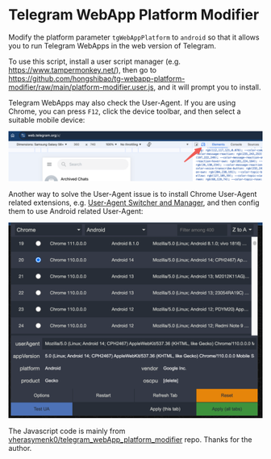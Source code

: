# Telegram WebApp Platform Modifier

Modify the platform parameter `tgWebAppPlatform` to `android` so that it allows you to run Telegram WebApps in the web version of Telegram.

To use this script, install a user script manager (e.g. https://www.tampermonkey.net/), then go to https://github.com/hongshibao/tg-webapp-platform-modifier/raw/main/platform-modifier.user.js, and it will prompt you to install.

Telegram WebApps may also check the User-Agent. If you are using Chrome, you can press `F12`, click the device toolbar, and then select a suitable mobile device:

<img src="./chrome-devtools-devices.png" width="800">

Another way to solve the User-Agent issue is to install Chrome User-Agent related extensions, e.g. [User-Agent Switcher and Manager](https://chromewebstore.google.com/detail/user-agent-switcher-and-m/bhchdcejhohfmigjafbampogmaanbfkg), and then config them to use Android related User-Agent:

<img src="./chrome-user-agent-switcher.png" width="800">

The Javascript code is mainly from [vherasymenk0/telegram_webApp_platform_modifier](https://github.com/vherasymenk0/telegram_webApp_platform_modifier) repo. Thanks for the author.
